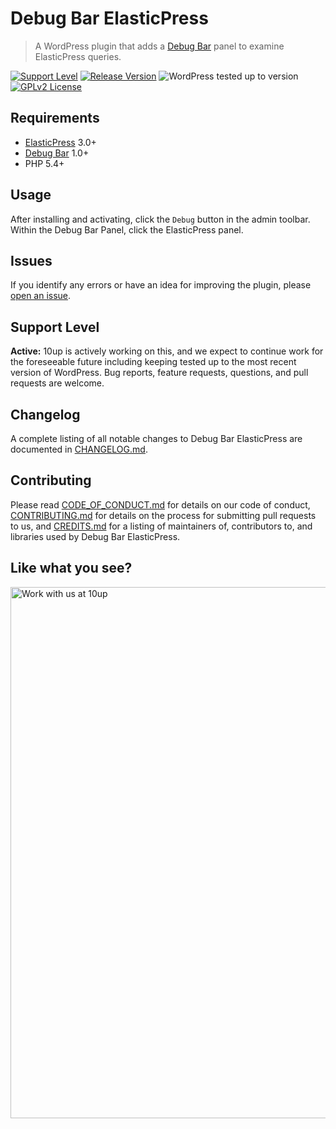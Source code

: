 # Debug Bar ElasticPress

> A WordPress plugin that adds a [Debug Bar](https://wordpress.org/plugins/debug-bar/) panel to examine ElasticPress queries.

[![Support Level](https://img.shields.io/badge/support-active-green.svg)](#support-level) [![Release Version](https://img.shields.io/github/tag/10up/debug-bar-elasticpress.svg?label=release)](https://github.com/10up/debug-bar-elasticpress/releases/latest) ![WordPress tested up to version](https://img.shields.io/badge/WordPress-v5.8%20tested-success.svg) [![GPLv2 License](https://img.shields.io/github/license/10up/debug-bar-elasticpress.svg)](https://github.com/10up/debug-bar-elasticpress/blob/trunk/LICENSE.md)

## Requirements

* [ElasticPress](https://wordpress.org/plugins/elasticpress/) 3.0+
* [Debug Bar](https://wordpress.org/plugins/debug-bar/) 1.0+
* PHP 5.4+

## Usage

After installing and activating, click the `Debug` button in the admin toolbar. Within the Debug Bar Panel, click the ElasticPress panel.

## Issues

If you identify any errors or have an idea for improving the plugin, please [open an issue](https://github.com/10up/debug-bar-elasticpress/issues?state=open).

## Support Level

**Active:** 10up is actively working on this, and we expect to continue work for the foreseeable future including keeping tested up to the most recent version of WordPress. Bug reports, feature requests, questions, and pull requests are welcome.

## Changelog

A complete listing of all notable changes to Debug Bar ElasticPress are documented in [CHANGELOG.md](https://github.com/10up/debug-bar-elasticpress/blob/develop/CHANGELOG.md).

## Contributing

Please read [CODE_OF_CONDUCT.md](https://github.com/10up/debug-bar-elasticpress/blob/develop/CODE_OF_CONDUCT.md) for details on our code of conduct, [CONTRIBUTING.md](https://github.com/10up/debug-bar-elasticpress/blob/develop/CONTRIBUTING.md) for details on the process for submitting pull requests to us, and [CREDITS.md](https://github.com/10up/debug-bar-elasticpress/blob/develop/CREDITS.md) for a listing of maintainers of, contributors to, and libraries used by Debug Bar ElasticPress.

## Like what you see?

<a href="http://10up.com/contact/"><img src="https://10up.com/uploads/2016/10/10up-Github-Banner.png" width="850" alt="Work with us at 10up"></a>
